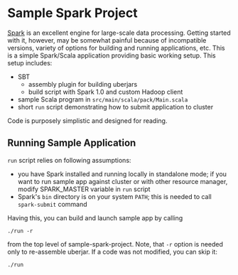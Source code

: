 
Sample Spark Project
====================

[Spark][1] is an excellent engine for large-scale data processing. 
Getting started with it, however, may be somewhat painful because 
of incompatible versions, variety of options for building and 
running applications, etc. This is a simple Spark/Scala application providing 
basic working setup. This setup includes: 

 - SBT
   - assembly plugin for building uberjars
   - build script with Spark 1.0 and custom Hadoop client
 - sample Scala program in `src/main/scala/pack/Main.scala`
 - short `run` script demonstrating how to submit application to cluster

Code is purposely simplistic and designed for reading.


Running Sample Application
--------------------------

`run` script relies on following assumptions: 

 - you have Spark installed and running locally in standalone mode; 
   if you want to run sample app against cluster or with other resource manager,
   modify SPARK_MASTER variable in `run` script
 - Spark's `bin` directory is on your system `PATH`; this is needed 
   to call `spark-submit` command

Having this, you can build and launch sample app by calling 

    ./run -r 

from the top level of sample-spark-project. Note, that `-r` option is 
needed only to re-assemble uberjar. If a code was not modified, you can skip it: 

    ./run



[1]: http://spark.apache.org/


